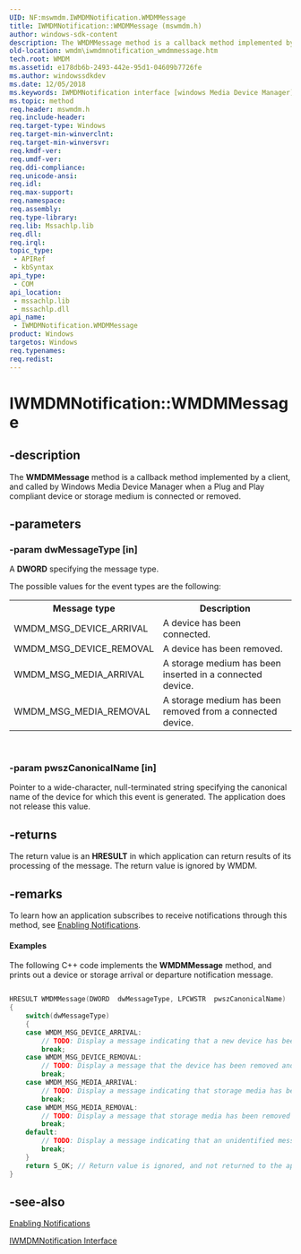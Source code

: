 ```yaml
---
UID: NF:mswmdm.IWMDMNotification.WMDMMessage
title: IWMDMNotification::WMDMMessage (mswmdm.h)
author: windows-sdk-content
description: The WMDMMessage method is a callback method implemented by a client, and called by Windows Media Device Manager when a Plug and Play compliant device or storage medium is connected or removed.
old-location: wmdm\iwmdmnotification_wmdmmessage.htm
tech.root: WMDM
ms.assetid: e178db6b-2493-442e-95d1-04609b7726fe
ms.author: windowssdkdev
ms.date: 12/05/2018
ms.keywords: IWMDMNotification interface [windows Media Device Manager],WMDMMessage method, IWMDMNotification.WMDMMessage, IWMDMNotification::WMDMMessage, IWMDMNotificationWMDMMessage, WMDMMessage, WMDMMessage method [windows Media Device Manager], WMDMMessage method [windows Media Device Manager],IWMDMNotification interface, mswmdm/IWMDMNotification::WMDMMessage, wmdm.iwmdmnotification_wmdmmessage
ms.topic: method
req.header: mswmdm.h
req.include-header: 
req.target-type: Windows
req.target-min-winverclnt: 
req.target-min-winversvr: 
req.kmdf-ver: 
req.umdf-ver: 
req.ddi-compliance: 
req.unicode-ansi: 
req.idl: 
req.max-support: 
req.namespace: 
req.assembly: 
req.type-library: 
req.lib: Mssachlp.lib
req.dll: 
req.irql: 
topic_type:
 - APIRef
 - kbSyntax
api_type:
 - COM
api_location:
 - mssachlp.lib
 - mssachlp.dll
api_name:
 - IWMDMNotification.WMDMMessage
product: Windows
targetos: Windows
req.typenames: 
req.redist: 
---
```


# IWMDMNotification::WMDMMessage


## -description



The <b>WMDMMessage</b> method is a callback method implemented by a client, and called by Windows Media Device Manager when a Plug and Play compliant device or storage medium is connected or removed.




## -parameters




### -param dwMessageType [in]

A <b>DWORD</b> specifying the message type.

The possible values for the event types are the following:

<table>
<tr>
<th>Message type
                </th>
<th>Description
                </th>
</tr>
<tr>
<td>WMDM_MSG_DEVICE_ARRIVAL</td>
<td>A device has been connected.</td>
</tr>
<tr>
<td>WMDM_MSG_DEVICE_REMOVAL</td>
<td>A device has been removed.</td>
</tr>
<tr>
<td>WMDM_MSG_MEDIA_ARRIVAL</td>
<td>A storage medium has been inserted in a connected device.</td>
</tr>
<tr>
<td>WMDM_MSG_MEDIA_REMOVAL</td>
<td>A storage medium has been removed from a connected device.</td>
</tr>
</table>
 


### -param pwszCanonicalName [in]

Pointer to a wide-character, null-terminated string specifying the canonical name of the device for which this event is generated. The application does not release this value.


## -returns



The return value is an <b>HRESULT</b> in which application can return results of its processing of the message. The return value is ignored by WMDM.




## -remarks



To learn how an application subscribes to receive notifications through this method, see <a href="https://msdn.microsoft.com/b4fc7714-a7d0-409f-a47c-4903bab883cc">Enabling Notifications</a>.


#### Examples

The following C++ code implements the <b>WMDMMessage</b> method, and prints out a device or storage arrival or departure notification message.


```cpp

HRESULT WMDMMessage(DWORD  dwMessageType, LPCWSTR  pwszCanonicalName)
{
    switch(dwMessageType)
    {
    case WMDM_MSG_DEVICE_ARRIVAL:
        // TODO: Display a message indicating that a new device has been detected and display the device name.
        break;
    case WMDM_MSG_DEVICE_REMOVAL:
        // TODO: Display a message that the device has been removed and display the device name.
        break;
    case WMDM_MSG_MEDIA_ARRIVAL:
        // TODO: Display a message indicating that storage media has been added to the device and display the device name.
        break;
    case WMDM_MSG_MEDIA_REMOVAL:
        // TODO: Display a message that storage media has been removed from the device and display the device name.
        break;
    default:
        // TODO: Display a message indicating that an unidentified message has been received.
        break;
    }
    return S_OK; // Return value is ignored, and not returned to the application.
}

```





## -see-also




<a href="https://msdn.microsoft.com/b4fc7714-a7d0-409f-a47c-4903bab883cc">Enabling Notifications</a>



<a href="https://msdn.microsoft.com/3089a04d-24f5-4a4c-9df5-b4073fef358a">IWMDMNotification Interface</a>
 

 

